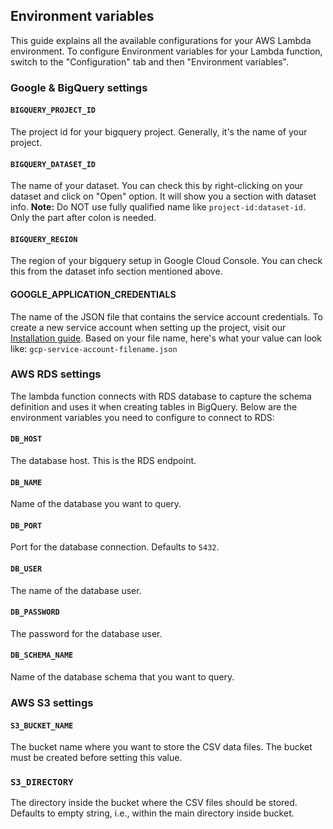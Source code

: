 ## Environment variables

This guide explains all the available configurations for your AWS Lambda environment. To configure Environment variables for your Lambda function, switch to the "Configuration" tab and then "Environment variables".

### Google & BigQuery settings
#### `BIGQUERY_PROJECT_ID`
The project id for your bigquery project. Generally, it's the name of your project.

#### `BIGQUERY_DATASET_ID`
The name of your dataset. You can check this by right-clicking on your dataset and click on "Open" option. It will show you a section with dataset info.
**Note:** Do NOT use fully qualified name like `project-id:dataset-id`. Only the part after colon is needed.

#### `BIGQUERY_REGION`
The region of your bigquery setup in Google Cloud Console. You can check this from the dataset info section mentioned above.

#### GOOGLE_APPLICATION_CREDENTIALS
The name of the JSON file that contains the service account credentials. To create a new service account when setting up the project, visit our [Installation guide](./INSTALLATION.md).
Based on your file name, here's what your value can look like: `gcp-service-account-filename.json`

### AWS RDS settings
The lambda function connects with RDS database to capture the schema definition and uses it when creating tables in BigQuery. Below are the environment variables you need to configure to connect to RDS:

#### `DB_HOST`
The database host. This is the RDS endpoint.

#### `DB_NAME`
Name of the database you want to query.

#### `DB_PORT`
Port for the database connection. Defaults to `5432`.

#### `DB_USER`
The name of the database user.

#### `DB_PASSWORD`
The password for the database user.

#### `DB_SCHEMA_NAME`
Name of the database schema that you want to query.

### AWS S3 settings
#### `S3_BUCKET_NAME`
The bucket name where you want to store the CSV data files. The bucket must be created before setting this value.

### `S3_DIRECTORY`
The directory inside the bucket where the CSV files should be stored. Defaults to empty string, i.e., within the main directory inside bucket.
